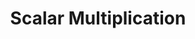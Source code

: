 ---
title: "Scalar Multiplication"

categories: ['']

tags: ['Scalar', 'Multiplication']

arabic: ['الضرب القياسي']

publishers: ['معجم مصطلحات التعلم الآلي والتعلم العميق وعلم البيانات']

types: "word"

slug: ""
---